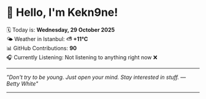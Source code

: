 # 👋 Hello, I'm Kekn9ne!

🗓️ Today is: **Wednesday, 29 October 2025**  
🌤️ Weather in Istanbul: **⛅️  +11°C**  
📊 GitHub Contributions: **90**  
🎧 Currently Listening: Not listening to anything right now ❌

---

_"Don't try to be young. Just open your mind. Stay interested in stuff. — *Betty White*"_

---
